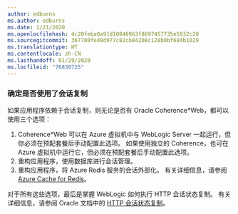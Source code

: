 ```yaml
---
author: edburns
ms.author: edburns
ms.date: 1/21/2020
ms.openlocfilehash: 4c20feba0a91d10846963f8697457735e5932c20
ms.sourcegitcommit: 367780fe48d977c82cb84208c128b0bf694b1029
ms.translationtype: HT
ms.contentlocale: zh-CN
ms.lasthandoff: 01/29/2020
ms.locfileid: "76830725"
---
```

### <a name="determine-whether-session-replication-is-used"></a>确定是否使用了会话复制

如果应用程序依赖于会话复制，则无论是否有 Oracle Coherence*Web，都可以使用三个选项：

1. Coherence*Web 可以在 Azure 虚拟机中与 WebLogic Server 一起运行，但你必须在预配套餐后手动配置此选项。 如果使用独立的 Coherence，也可在 Azure 虚拟机中运行它，但必须在预配套餐后手动配置此选项。
2. 重构应用程序，使用数据库进行会话管理。
3. 重构应用程序，将 Azure Redis 服务的会话外部化。 有关详细信息，请参阅 [Azure Cache for Redis](/azure/azure-cache-for-redis/cache-overview)。

对于所有这些选项，最后是掌握 WebLogic 如何执行 HTTP 会话状态复制。 有关详细信息，请参阅 Oracle 文档中的 [HTTP 会话状态复制](https://docs.oracle.com/en/middleware/fusion-middleware/weblogic-server/12.2.1.4/clust/failover.html#GUID-E13D8142-66BA-46A1-854F-4FC6F82992DD)。
